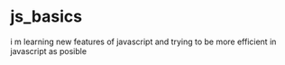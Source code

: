 # js_basics
 i m learning new features of javascript and trying to be more efficient in javascript as posible
